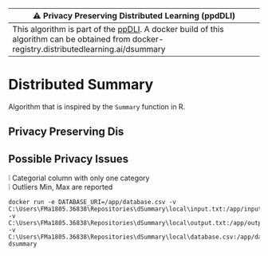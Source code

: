 |:warning: Privacy Preserving Distributed Learning (ppdDLI) |
|------------------|
| This algorithm is part of the [ppDLI](https://github.com/IKNL/ppDLI). A docker build of this algorithm can be obtained from docker-registry.distributedlearning.ai/dsummary |

# Distributed Summary
Algorithm that is inspired by the `Summary` function in R.  

## Privacy Preserving Dis

## Possible Privacy Issues

:grey_exclamation: Categorial column with only one category <br />
:grey_exclamation: Outliers Min, Max are reported

```
docker run -e DATABASE_URI=/app/database.csv -v C:\Users\FMa1805.36838\Repositories\dSummary\local\input.txt:/app/input.txt -v C:\Users\FMa1805.36838\Repositories\dSummary\local\output.txt:/app/output.txt -v C:\Users\FMa1805.36838\Repositories\dSummary\local\database.csv:/app/database.csv dsummary
```
